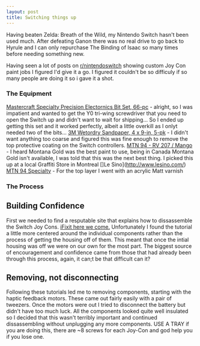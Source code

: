 ```yaml
---
layout: post
title: Switching things up
---
```


Having beaten Zelda: Breath of the Wild, my Nintendo Switch hasn't been used much. After defeating Ganon there was no real drive to go back to Hyrule and I can only repurchase The Binding of Isaac so many times before needing something new. 

Having seen a lot of posts on [r/nintendoswitch](http://reddit.com/r/nintendoswitch) showing custom Joy Con paint jobs I figured I'd give it a go. I figured it couldn't be so difficuly if so many people are doing it so i gave it a shot. 

### The Equipment
[Mastercraft Specialty Precision Electornics Bit Set, 66-pc](http://www.canadiantire.ca/en/pdp/mastercraft-specialty-precision-electronics-bit-set-66-pc-0573624p.html) - alright, so I was impatient and wanted to get the Y0 tri-wing screwdriver that you need to open the Switch up and didn't want to wait for shipping... So I ended up getting this set and it worked perfectly, albeit a little overkill as I onlyt needed two of the bits...
[3M Wetordry Sandpaper, 4 x 9-in, 5-pk](http://www.canadiantire.ca/en/pdp/3m-wetordry-sandpaper-4-x-9-in-5-pk-0475844p.html#srp) - I didn't want anything too coarse and figured this was fine enough to remove the top protective coating on the Switch controllers. 
[MTN 94 - RV 207 / Mango](http://www.mtncolors.com/product/mtn-94/) - I heard Montana Gold was the best paint to use, being in Canada Montana Gold isn't available, I was told that this was the next best thing. I picked this up at a local Graffiti Store in Montreal []Le Sino](http://www.lesino.com/)
[MTN 94 Specialty](http://www.montanacolors.com/webapp/spray?id=564) - For the top layer I went with an acrylic Matt varnish

### The Process
## Building Confidence
First we needed to find a resputable site that explains how to dissassemble the Switch Joy Cons. [iFixit here we come.](https://www.ifixit.com/Teardown/Nintendo+Switch+Teardown/78263) Unfortunately I found the tutorial a little more centered around the individual components rather than the process of getting the housing off of them. This meant that once the intial housing was off we were on our own for the most part. The biggest source of encouragement and confidence came from those that had already been through this process, again, it can;t be that difficult can it? 

## Removing, not disconnecting
Following these tutorials led me to removing components, starting with the haptic feedback motors. These came out fairly easily with a pair of tweezers. Once the motors were out I tried to disconnect the battery but didn't have too much luck. All the components looked quite well insulated so I decided that this wasn't terribly important and continued dissassembling without unplugging any more components. USE A TRAY if you are doing this, there are ~8 screws for each Joy-Con and god help you if you lose one. 






